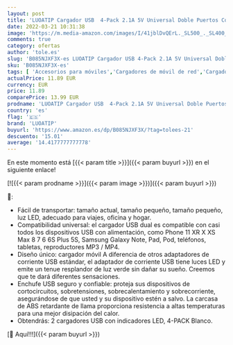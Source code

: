 ```yaml
---
layout: post
title: 'LUOATIP Cargador USB  4-Pack 2.1A 5V Universal Doble Puertos Corriente Enchufe Movil de Pared Adaptador Replacement for iPhone 11 X XS/XS MAX XR 8 7 6 6S Plus SE 2020 5S  Samsung S9 S8 S7  Android'
date: 2022-03-21 10:31:38
image: 'https://m.media-amazon.com/images/I/41jblDvQErL._SL500_._SL400_.jpg'
comments: true
category: ofertas
author: 'tole.es'
slug: 'B085NJXF3X-es LUOATIP Cargador USB 4-Pack 2.1A 5V Universal Doble...'
sku: 'B085NJXF3X-es'
tags: [ 'Accesorios para móviles','Cargadores de móvil de red','Cargadores para móviles','Comunicación móvil y accesorios','Electrónica','iphone','luoatip', ]
actualPrice: 11.89 EUR
currency: EUR
price: 11.89
comparePrice: 13.99 EUR
prodname: 'LUOATIP Cargador USB  4-Pack 2.1A 5V Universal Doble Puertos Corriente Enchufe Movil de Pared Adaptador Replacement for iPhone 11 X XS/XS MAX XR 8 7 6 6S Plus SE 2020 5S  Samsung S9 S8 S7  Android'
country: 'es'
flag: '🇪🇸'
brand: 'LUOATIP'
buyurl: 'https://www.amazon.es/dp/B085NJXF3X/?tag=tolees-21'
descuento: '15.01'
average: '14.4177777777778'
---
```


En este momento está [{{< param title >}}]({{< param buyurl >}}) en el siguiente enlace!

[![{{< param prodname >}}]({{< param image >}})]({{< param buyurl >}})

🔎:

- Fácil de transportar: tamaño actual, tamaño pequeño, tamaño pequeño, luz LED, adecuado para viajes, oficina y hogar.
- Compatibilidad universal: el cargador USB dual es compatible con casi todos los dispositivos USB con alimentación, como Phone 11 XR X XS Max 8 7 6 6S Plus 5S, Samsung Galaxy Note, Pad, Pod, teléfonos, tabletas, reproductores MP3 / MP4.
- Diseño único: cargador móvil A diferencia de otros adaptadores de corriente USB estándar, el adaptador de corriente USB tiene luces LED y emite un tenue resplandor de luz verde sin dañar su sueño. Creemos que te dará diferentes sensaciones.
- Enchufe USB seguro y confiable: proteja sus dispositivos de cortocircuitos, sobretensiones, sobrecalentamiento y sobrecorriente, asegurándose de que usted y su dispositivo estén a salvo. La carcasa de ABS retardante de llama proporciona resistencia a altas temperaturas para una mejor disipación del calor.
- Obtendrás: 2 cargadores USB con indicadores LED, 4-PACK Blanco.

[🛒 Aquí!!!]({{< param buyurl >}})
